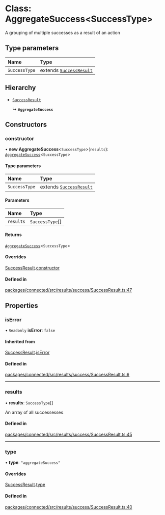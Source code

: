 # Class: AggregateSuccess\<SuccessType\>

A grouping of multiple successes as a result of an action

## Type parameters

| Name | Type |
| :------ | :------ |
| `SuccessType` | extends [`SuccessResult`](SuccessResult.md) |

## Hierarchy

- [`SuccessResult`](SuccessResult.md)

  ↳ **`AggregateSuccess`**

## Constructors

### constructor

• **new AggregateSuccess**\<`SuccessType`\>(`results`): [`AggregateSuccess`](AggregateSuccess.md)\<`SuccessType`\>

#### Type parameters

| Name | Type |
| :------ | :------ |
| `SuccessType` | extends [`SuccessResult`](SuccessResult.md) |

#### Parameters

| Name | Type |
| :------ | :------ |
| `results` | `SuccessType`[] |

#### Returns

[`AggregateSuccess`](AggregateSuccess.md)\<`SuccessType`\>

#### Overrides

[SuccessResult](SuccessResult.md).[constructor](SuccessResult.md#constructor)

#### Defined in

[packages/connected/src/results/success/SuccessResult.ts:47](https://github.com/o-development/ldo/blob/0518c5c7483d8344bdec226a595a6c39a34f346f/packages/connected/src/results/success/SuccessResult.ts#L47)

## Properties

### isError

• `Readonly` **isError**: ``false``

#### Inherited from

[SuccessResult](SuccessResult.md).[isError](SuccessResult.md#iserror)

#### Defined in

[packages/connected/src/results/success/SuccessResult.ts:9](https://github.com/o-development/ldo/blob/0518c5c7483d8344bdec226a595a6c39a34f346f/packages/connected/src/results/success/SuccessResult.ts#L9)

___

### results

• **results**: `SuccessType`[]

An array of all successesses

#### Defined in

[packages/connected/src/results/success/SuccessResult.ts:45](https://github.com/o-development/ldo/blob/0518c5c7483d8344bdec226a595a6c39a34f346f/packages/connected/src/results/success/SuccessResult.ts#L45)

___

### type

• **type**: ``"aggregateSuccess"``

#### Overrides

[SuccessResult](SuccessResult.md).[type](SuccessResult.md#type)

#### Defined in

[packages/connected/src/results/success/SuccessResult.ts:40](https://github.com/o-development/ldo/blob/0518c5c7483d8344bdec226a595a6c39a34f346f/packages/connected/src/results/success/SuccessResult.ts#L40)

